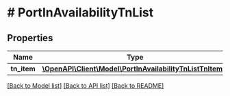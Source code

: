 # # PortInAvailabilityTnList

## Properties

Name | Type | Description | Notes
------------ | ------------- | ------------- | -------------
**tn_item** | [**\OpenAPI\Client\Model\PortInAvailabilityTnListTnItem[]**](PortInAvailabilityTnListTnItem.md) |  | [optional]

[[Back to Model list]](../../README.md#models) [[Back to API list]](../../README.md#endpoints) [[Back to README]](../../README.md)
